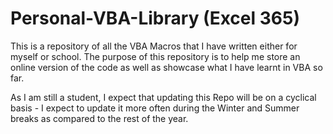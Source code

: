 # Personal-VBA-Library (Excel 365)

This is a repository of all the VBA Macros that I have written either for myself or school. The purpose of this repository is to help me store an online version of the code as well as showcase what I have learnt in VBA so far.

As I am still a student, I expect that updating this Repo will be on a cyclical basis - I expect to update it more often during the Winter and Summer breaks as compared to the rest of the year.
